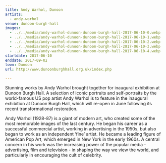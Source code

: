 ```yaml
---
title: Andy Warhol, Dunoon
artists:
  - andy-warhol
venue: dunoon-burgh-hall
images:
  - ../../media/andy-warhol-dunoon-dunoon-burgh-hall-2017-06-10-0.webp
  - ../../media/andy-warhol-dunoon-dunoon-burgh-hall-2017-06-10-1.webp
  - ../../media/andy-warhol-dunoon-dunoon-burgh-hall-2017-06-10-2.webp
  - ../../media/andy-warhol-dunoon-dunoon-burgh-hall-2017-06-10-3.webp
  - ../../media/andy-warhol-dunoon-dunoon-burgh-hall-2017-06-10-4.webp
startdate: 2017-06-10
enddate: 2017-09-02
town: Dunoon
url: http://www.dunoonburghhall.org.uk/index.php

---
```


Stunning works by Andy Warhol brought together for inaugural exhibition at Dunoon Burgh Hall. A selection of iconic portraits and self-portraits by the world-famous US pop artist Andy Warhol is to feature in the inaugural exhibition at Dunoon Burgh Hall, which will re-open in June following its recent transformational restoration. 

Andy Warhol (1928-87) is a giant of modern art, who created some of the most memorable images of the last century. He began his career as a successful commercial artist, working in advertising in the 1950s, but also began to work as an independent ‘fine’ artist. He became a leading figure of American Pop Art, which emerged in New York in the early 1960s. A central concern in his work was the increasing power of the popular media - advertising, film and television - in shaping the way we view the world, and particularly in encouraging the cult of celebrity.